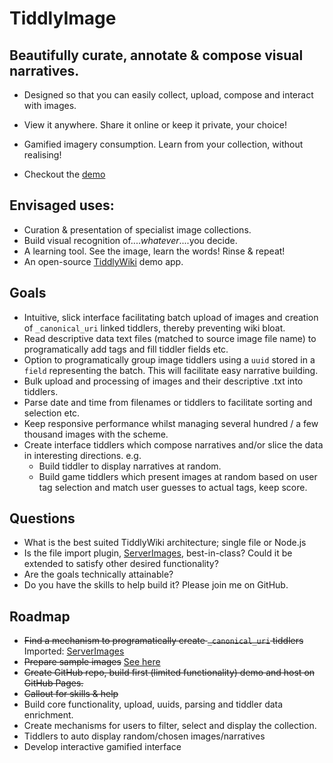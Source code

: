 # TiddlyImage
## Beautifully curate, annotate & compose visual narratives.

- Designed so that you can easily collect, upload, compose and interact with images.

- View it anywhere.  Share it online or keep it private, your choice!

- Gamified imagery consumption.  Learn from your collection, without realising!

- Checkout the [demo](https://formulator.github.io/tiddlyimage/)
## Envisaged uses:
- Curation & presentation of specialist image collections.
- Build visual recognition of....*whatever*....you decide.
- A learning tool. See the image, learn the words! Rinse & repeat!
- An open-source [TiddlyWiki](https://tiddlywiki.com/) demo app.

## Goals    
- Intuitive, slick interface facilitating batch upload of images and creation of `_canonical_uri` linked tiddlers, thereby preventing wiki bloat.
- Read descriptive data text files (matched to source image file name) to programatically add tags and fill tiddler fields etc.
- Option to programatically group image tiddlers using a `uuid` stored in a `field` representing the batch.  This will facilitate easy narrative building.
- Bulk upload and processing of images and their descriptive .txt into tiddlers.
- Parse date and time from filenames or tiddlers to facilitate sorting and selection etc.
- Keep responsive performance whilst managing several hundred / a few thousand images with the scheme.
- Create interface tiddlers which compose narratives and/or slice the data in interesting directions.
e.g.
    - Build tiddler to display narratives at random. 
    - Build game tiddlers which present images at random based on user tag selection and match user guesses to actual tags, keep score.

## Questions
*    What is the best suited TiddlyWiki architecture; single file or Node.js
*    Is the file import plugin, [ServerImages](https://github.com/OokTech/TW5-ServerImages), best-in-class?  Could it be extended to satisfy other desired functionality?
*    Are the goals technically attainable?
*    Do you have the skills to help build it?  Please join me on GitHub.


## Roadmap
-   ~~Find a mechanism to programatically create `_canonical_uri` tiddlers~~ Imported: [ServerImages](https://github.com/OokTech/TW5-ServerImages)
- ~~Prepare sample images~~ [See here](https://github.com/Formulator/tiddlyimage/tree/main/source_images)
- ~~Create GitHub repo, build first (limited functionality) demo and host on GitHub Pages.~~
- ~~Callout for skills & help~~
- Build core functionality, upload, uuids, parsing and tiddler data enrichment.
- Create mechanisms for users to filter, select and display the collection.
- Tiddlers to auto display random/chosen images/narratives
- Develop interactive gamified interface